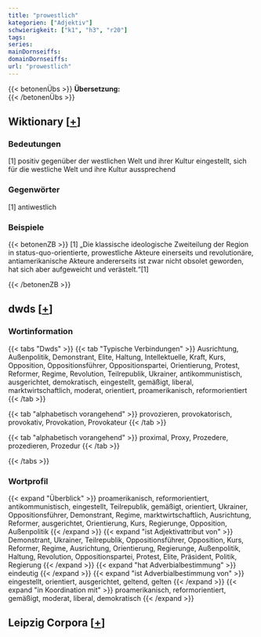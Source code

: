 ```yaml
---
title: "prowestlich"
kategorien: ["Adjektiv"]
schwierigkeit: ["k1", "h3", "r20"]
tags:
series:
mainDornseiffs:
domainDornseiffs:
url: "prowestlich"
---
```


{{< betonenÜbs >}}
**Übersetzung:**  
{{< /betonenÜbs >}}

## Wiktionary [[+](https://de.wiktionary.org/wiki/prowestlich)]

### Bedeutungen
[1] positiv gegenüber der westlichen Welt und ihrer Kultur eingestellt, sich für die westliche Welt und ihre Kultur aussprechend  

### Gegenwörter
[1] antiwestlich  

### Beispiele
{{< betonenZB >}}
[1] „Die klassische ideologische Zweiteilung der Region in status-quo-orientierte, prowestliche Akteure einerseits und revolutionäre, antiamerikanische Akteure andererseits ist zwar nicht obsolet geworden, hat sich aber aufgeweicht und verästelt.“[1]  

{{< /betonenZB >}}


## dwds [[+](https://www.dwds.de/wb/prowestlich)]

### Wortinformation
{{< tabs "Dwds" >}}
{{< tab "Typische Verbindungen" >}}
Ausrichtung, Außenpolitik, Demonstrant, Elite, Haltung, Intellektuelle, Kraft, Kurs, Opposition, Oppositionsführer, Oppositionspartei, Orientierung, Protest, Reformer, Regime, Revolution, Teilrepublik, Ukrainer, antikommunistisch, ausgerichtet, demokratisch, eingestellt, gemäßigt, liberal, marktwirtschaftlich, moderat, orientiert, proamerikanisch, reformorientiert
{{< /tab >}}

{{< tab "alphabetisch vorangehend" >}}
provozieren, provokatorisch, provokativ, Provokation, Provokateur
{{< /tab >}}

{{< tab "alphabetisch vorangehend" >}}
proximal, Proxy, Prozedere, prozedieren, Prozedur
{{< /tab >}}

{{< /tabs >}}

### Wortprofil
{{< expand "Überblick" >}} proamerikanisch, reformorientiert, antikommunistisch, eingestellt, Teilrepublik, gemäßigt, orientiert, Ukrainer, Oppositionsführer, Demonstrant, Regime, marktwirtschaftlich, Ausrichtung, Reformer, ausgerichtet, Orientierung, Kurs, Regierunge, Opposition, Außenpolitik {{< /expand >}}
{{< expand "ist Adjektivattribut von" >}} Demonstrant, Ukrainer, Teilrepublik, Oppositionsführer, Opposition, Kurs, Reformer, Regime, Ausrichtung, Orientierung, Regierunge, Außenpolitik, Haltung, Revolution, Oppositionspartei, Protest, Elite, Präsident, Politik, Regierung {{< /expand >}}
{{< expand "hat Adverbialbestimmung" >}} eindeutig {{< /expand >}}
{{< expand "ist Adverbialbestimmung von" >}} eingestellt, orientiert, ausgerichtet, geltend, gelten {{< /expand >}}
{{< expand "in Koordination mit" >}} proamerikanisch, reformorientiert, gemäßigt, moderat, liberal, demokratisch {{< /expand >}}

## Leipzig Corpora [[+](https://corpora.uni-leipzig.de/en/res?word=prowestlich&corpusId=deu_newscrawl-public_2018)]

